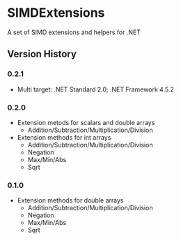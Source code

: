 # SIMDExtensions
A set of SIMD extensions and helpers for .NET

## Version History

### 0.2.1
- Multi target: .NET Standard 2.0; .NET Framework 4.5.2

### 0.2.0
- Extension metods for scalars and double arrays
  - Addition/Subtraction/Multiplication/Division
- Extension methods for int arrays
  - Addition/Subtraction/Multiplication/Division
  - Negation
  - Max/Min/Abs
  - Sqrt

### 0.1.0
- Extension methods for double arrays
  - Addition/Subtraction/Multiplication/Division
  - Negation
  - Max/Min/Abs
  - Sqrt
